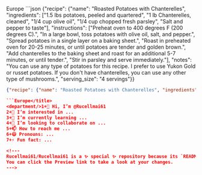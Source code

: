 Europe</title>
<department/>```json
{"recipe": {"name": "Roasted Potatoes with Chanterelles", "ingredients": ["1.5 lbs potatoes, peeled and quartered", "1 lb Chanterelles, cleaned", "1/4 cup olive oil", "1/4 cup chopped fresh parsley", "Salt and pepper to taste"], "instructions": ["Preheat oven to 400 degrees F (200 degrees C).", "In a large bowl, toss potatoes with olive oil, salt, and pepper.", "Spread potatoes in a single layer on a baking sheet.", "Roast in preheated oven for 20-25 minutes, or until potatoes are tender and golden brown.", "Add chanterelles to the baking sheet and roast for an additional 5-7 minutes, or until tender.", "Stir in parsley and serve immediately."], "notes": "You can use any type of potatoes for this recipe. I prefer to use Yukon Gold or russet potatoes. If you don't have chanterelles, you can use any other type of mushrooms.", "serving_size": "4 servings"}}

``````json
{"recipe": {"name": "Roasted Potatoes with Chanterelles", "ingredients": ["1.5 lbs potatoes, peeled and quartered", "1 lb Chanterelles, cleaned", "1/4 cup olive oil", "1/4 cup chopped fresh parsley", "Salt and pepper to taste"], "instructions": ["Preheat oven to 400 degrees F (200 degrees C).", "In a large bowl, toss potatoes with olive oil, salt, and pepper.", "Spread potatoes in a single layer on a baking sheet.", "Roast in preheated oven for 20-25 minutes, or until potatoes are tender and golden brown.", "Add chanterelles to the baking sheet and roast for an additional 5-7 minutes, or until tender.", "Stir in parsley and serve immediately."], "notes": "You can use any type of potatoes for this recipe. I prefer to use Yukon Gold or russet potatoes. If you don't have chanterelles, you can use any other type of mushrooms.", "serving_size": "4 servings"}}

```Europe</title>
<department/>1+👋 Hi, I’m @Rucellmai61
2+👀 I’m interested in ...
3+🌱 I’m currently learning ...
4+💞️ I’m looking to collaborate on ...
5+📫 How to reach me ...
6+😄 Pronouns: ...
7+⚡ Fun fact: ...

<!---
Rucellmai61/Rucellmai61 is a ✨ special ✨ repository because its `README.md` (this file) appears on your GitHub profile.
You can click the Preview link to take a look at your changes.
--->
